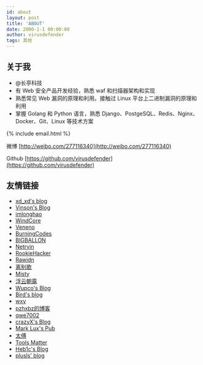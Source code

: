 ```yaml
---
id: about
layout: post
title: 'ABOUT'
date: 2000-1-1 00:00:00
author: virusdefender
tags: 其他
---
```

## 关于我

 - @长亭科技
 - 有 Web 安全产品开发经验，熟悉 waf 和扫描器架构和实现
 - 熟悉常见 Web 漏洞的原理和利用。接触过 Linux 平台上二进制漏洞的原理和利用
 - 掌握 Golang 和 Python 语言，熟悉 Django、PostgeSQL、Redis、Nginx、Docker、Git、Linux 等技术方案

{% include email.html %}

微博 [http://weibo.com/277116340](http://weibo.com/277116340)

Github [https://github.com/virusdefender](https://github.com/virusdefender)

## 友情链接

 - [xd_xd's blog](http://stayliv3.github.io/)
 - [Vinson's Blog](http://www.pwfee.com/)
 - [imlonghao](https://imlonghao.com/)
 - [WindCore](https://wind.moe)
 - [Veneno](http://www.venenof.com)
 - [BurningCodes](http://burningcodes.net/)
 - [BIGBALLON](http://bigballon.github.io/)
 - [Netrvin](https://131.re/)
 - [RookieHacker](http://blog.rookiehacker.org/)
 - [Rawidn](https://rawidn.com/)
 - [离别歌](https://www.leavesongs.com/)
 - [Misty](http://misty.moe/)
 - [浮云朝露](https://www.scanfsec.com/)
 - [Wupco's Blog](http://www.wupco.cn/)
 - [Bird's blog](http://repwn.com/)
 - [wxy](http://blog.wangxiyu.me/)
 - [pzhxbz的博客](http://pzhxbz.cn/)
 - [qwe7002](https://qwe7002.com/)
 - [crazyX's Blog](http://blog.jingwei.site/)
 - [Mark Lux's Pub](http://marklux.cn/)
 - [太傅](https://taifua.com)
 - [Tools Matter](https://tech.liuchao.me/)
 - [Heb1c's Blog](https://hebicheng.github.io/)
 - [plusls' blog](http://blog.plusls.cn/)

